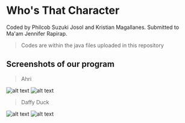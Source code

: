 # Who's That Character
Coded by Philcob Suzuki Josol and Kristian Magallanes. Submitted to Ma'am Jennifer Rapirap. 
> Codes are within the java files uploaded in this repository

## Screenshots of our program
> Ahri

![alt text](https://i.imgur.com/QGuhWTz.jpg)
![alt text](https://i.imgur.com/g8gyBP3.jpg)

> Daffy Duck

![alt text](https://i.imgur.com/lSgOjHZ.jpg)
![alt text](https://i.imgur.com/BpLRzAN.jpg)
